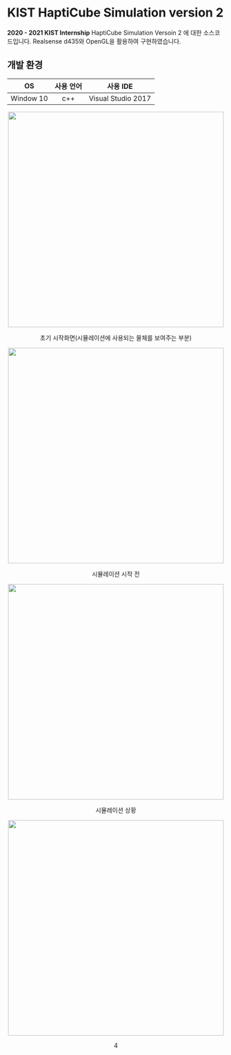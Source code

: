 # KIST HaptiCube Simulation version 2

**2020 - 2021 KIST Internship** HaptiCube Simulation Versoin 2 에 대한 소스코드입니다.
Realsense d435와 OpenGL을 활용하여 구현하였습니다.

## 개발 환경
|OS|사용 언어|사용 IDE|
|:---:|:---:|:---:|
|Window 10| c++ | Visual Studio 2017 |

<p align="center"><img src="https://user-images.githubusercontent.com/56825900/109297959-33796580-7876-11eb-8bb1-f782137edb1b.jpg" width="500px"></p>  
<p align="center"> 초기 시작화면(시뮬레이션에 사용되는 물체를 보여주는 부분) </p>  

<p align="center"><img src="https://user-images.githubusercontent.com/56825900/109297961-34aa9280-7876-11eb-8d19-4f5b53194d19.jpg" width="500px"></p>  
<p align="center"> 시뮬레이션 시작 전 </p>  

<p align="center"><img src="https://user-images.githubusercontent.com/56825900/109297962-35432900-7876-11eb-88e3-d5ca16345cfa.jpg" width="500px"></p>  
<p align="center"> 시뮬레이션 상황 </p>  

<p align="center"><img src="https://user-images.githubusercontent.com/56825900/109297964-35432900-7876-11eb-8c79-0a78e27b20c8.jpg" width="500px"></p>  
<p align="center"> 4 </p>  


